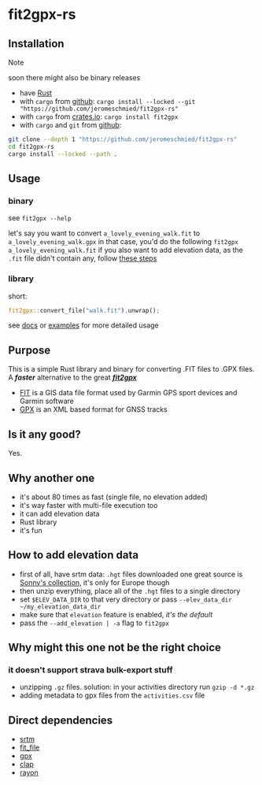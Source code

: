 # fit2gpx-rs

## Installation

> [!NOTE]
> soon there might also be binary releases

-   have [Rust](https://rustup.rs)
-   with `cargo` from [github](https://github.com/jeromeschmied): `cargo install --locked --git "https://github.com/jeromeschmied/fit2gpx-rs"`
-   with `cargo` from [crates.io](https://crates.io): `cargo install fit2gpx`
-   with `cargo` and `git` from [github](https://github.com/jeromeschmied):

```sh
git clone --depth 1 "https://github.com/jeromeschmied/fit2gpx-rs"
cd fit2gpx-rs
cargo install --locked --path .
```

## Usage

### binary

see `fit2gpx --help`

let's say you want to convert `a_lovely_evening_walk.fit` to `a_lovely_evening_walk.gpx`
in that case, you'd do the following
`fit2gpx a_lovely_evening_walk.fit`
if you also want to add elevation data, as the `.fit` file didn't contain any, follow [these steps](#how-to-add-elevation-data)

### library

short:

```rust
fit2gpx::convert_file("walk.fit").unwrap();
```

see [docs](https://docs.rs/crate/fit2gpx) or [examples](https://github.com/jeromeschmied/fit2gpx-rs/tree/main/examples) for more detailed usage

## Purpose

This is a simple Rust library and binary for converting .FIT files to .GPX files.
A **_faster_** alternative to the great [**_fit2gpx_**](https://github.com/dodo-saba/fit2gpx)

-   [FIT](https://developer.garmin.com/fit/overview/) is a GIS data file format used by Garmin GPS sport devices and Garmin software
-   [GPX](https://docs.fileformat.com/gis/gpx/) is an XML based format for GNSS tracks

## Is it any good?

Yes.

## Why another one

-   it's about 80 times as fast (single file, no elevation added)
-   it's way faster with multi-file execution too
-   it can add elevation data
-   Rust library
-   it's fun

## How to add elevation data

-   first of all, have srtm data: `.hgt` files downloaded
    one great source is [Sonny's collection](https://sonny.4lima.de/), it's only for Europe though
-   then unzip everything, place all of the `.hgt` files to a single directory
-   set `$ELEV_DATA_DIR` to that very directory or pass `--elev_data_dir ~/my_elevation_data_dir`
-   make sure that `elevation` feature is enabled, _it's the default_
-   pass the `--add_elevation | -a` flag to `fit2gpx`

## Why might this one not be the right choice

### it doesn't support strava bulk-export stuff

-   unzipping `.gz` files. solution: in your activities directory run `gzip -d *.gz`
-   adding metadata to gpx files from the `activities.csv` file

## Direct dependencies

<!-- -   [coordinate-altitude](https://github.com/jeromeschmied/coordinate-altitude) -->

-   [srtm](https://github.com/jeromeschmied/srtm_reader)
-   [fit_file](https://crates.io/crates/fit_file)
-   [gpx](https://crates.io/crates/gpx)
-   [clap](https://crates.io/crates/clap)
-   [rayon](https://crates.io/crates/rayon)

```

```
